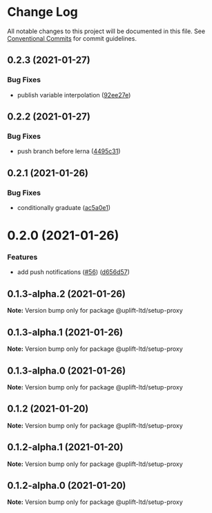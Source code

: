 # Change Log

All notable changes to this project will be documented in this file. See
[Conventional Commits](https://conventionalcommits.org) for commit guidelines.

## 0.2.3 (2021-01-27)

### Bug Fixes

- publish variable interpolation
  ([92ee27e](https://github.com/uplift-ltd/nexus/commit/92ee27e2b1a473d14e95120fd9835f90e2b4b0d0))

## 0.2.2 (2021-01-27)

### Bug Fixes

- push branch before lerna
  ([4495c31](https://github.com/uplift-ltd/nexus/commit/4495c311019edad65242fddfcbec3763a86f528c))

## 0.2.1 (2021-01-26)

### Bug Fixes

- conditionally graduate
  ([ac5a0e1](https://github.com/uplift-ltd/nexus/commit/ac5a0e1fc880399a0b498e7eac042f1572fee991))

# 0.2.0 (2021-01-26)

### Features

- add push notifications ([#56](https://github.com/uplift-ltd/nexus/issues/56))
  ([d656d57](https://github.com/uplift-ltd/nexus/commit/d656d57fa545c77c9c28aab77e57ea43a2bacc60))

## 0.1.3-alpha.2 (2021-01-26)

**Note:** Version bump only for package @uplift-ltd/setup-proxy

## 0.1.3-alpha.1 (2021-01-26)

**Note:** Version bump only for package @uplift-ltd/setup-proxy

## 0.1.3-alpha.0 (2021-01-26)

**Note:** Version bump only for package @uplift-ltd/setup-proxy

## 0.1.2 (2021-01-20)

**Note:** Version bump only for package @uplift-ltd/setup-proxy

## 0.1.2-alpha.1 (2021-01-20)

**Note:** Version bump only for package @uplift-ltd/setup-proxy

## 0.1.2-alpha.0 (2021-01-20)

**Note:** Version bump only for package @uplift-ltd/setup-proxy
